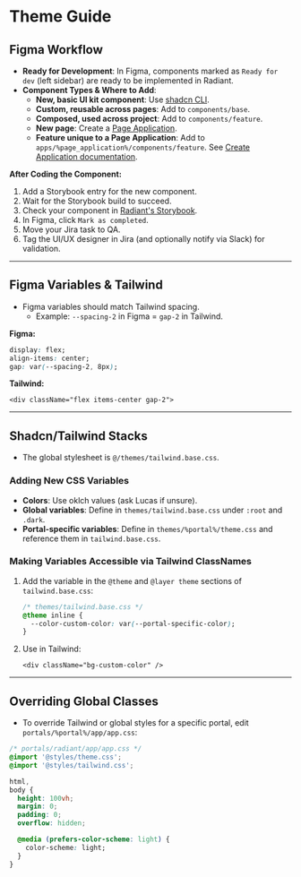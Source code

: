 # Theme Guide

## Figma Workflow

- **Ready for Development**: In Figma, components marked as `Ready for dev` (left sidebar) are ready to be implemented in Radiant.
- **Component Types & Where to Add**:
  - **New, basic UI kit component**: Use [shadcn CLI](./shadcn.md).
  - **Custom, reusable across pages**: Add to `components/base`.
  - **Composed, used across project**: Add to `components/feature`.
  - **New page**: Create a [Page Application](./create-an-application.md).
  - **Feature unique to a Page Application**: Add to `apps/%page_application%/components/feature`. See [Create Application documentation](./create-an-application.md).

**After Coding the Component:**

1. Add a Storybook entry for the new component.
2. Wait for the Storybook build to succeed.
3. Check your component in [Radiant's Storybook](https://radiant-network.github.io/radiant-portal/).
4. In Figma, click `Mark as completed`.
5. Move your Jira task to QA.
6. Tag the UI/UX designer in Jira (and optionally notify via Slack) for validation.

---

## Figma Variables & Tailwind

- Figma variables should match Tailwind spacing.
  - Example: `--spacing-2` in Figma = `gap-2` in Tailwind.

**Figma:**

```css
display: flex;
align-items: center;
gap: var(--spacing-2, 8px);
```

**Tailwind:**

```tsx
<div className="flex items-center gap-2">
```

---

## Shadcn/Tailwind Stacks

- The global stylesheet is `@/themes/tailwind.base.css`.

### Adding New CSS Variables

- **Colors**: Use oklch values (ask Lucas if unsure).
- **Global variables**: Define in `themes/tailwind.base.css` under `:root` and `.dark`.
- **Portal-specific variables**: Define in `themes/%portal%/theme.css` and reference them in `tailwind.base.css`.

### Making Variables Accessible via Tailwind ClassNames

1. Add the variable in the `@theme` and `@layer theme` sections of `tailwind.base.css`:
   ```css
   /* themes/tailwind.base.css */
   @theme inline {
     --color-custom-color: var(--portal-specific-color);
   }
   ```
2. Use in Tailwind:
   ```tsx
   <div className="bg-custom-color" />
   ```

---

## Overriding Global Classes

- To override Tailwind or global styles for a specific portal, edit `portals/%portal%/app/app.css`:

```css
/* portals/radiant/app/app.css */
@import '@styles/theme.css';
@import '@styles/tailwind.css';

html,
body {
  height: 100vh;
  margin: 0;
  padding: 0;
  overflow: hidden;

  @media (prefers-color-scheme: light) {
    color-scheme: light;
  }
}
```
